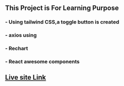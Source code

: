 ## This Project is For Learning Purpose
### - Using tailwind CSS,a toggle button is created
### - axios using
### - Rechart
### - React awesome components

## [Live site Link](https://66bb21eb09c381e294a6aa51--silver-brigadeiros-b4bdfb.netlify.app/)
